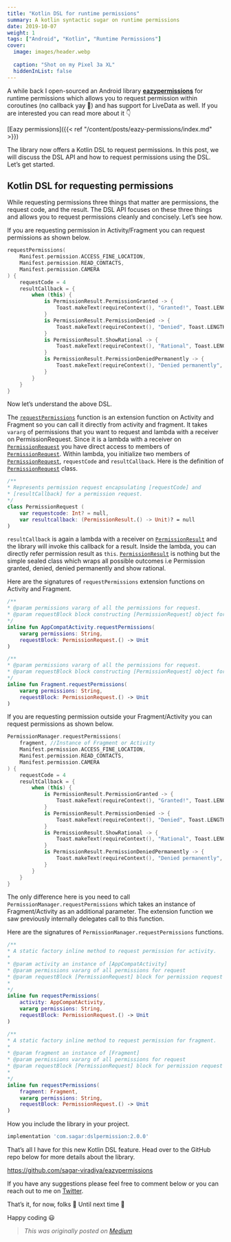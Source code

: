 ```yaml
---
title: "Kotlin DSL for runtime permissions"
summary: A kotlin syntactic sugar on runtime permissions
date: 2019-10-07
weight: 1
tags: ["Android", "Kotlin", "Runtime Permissions"]
cover:
  image: images/header.webp
  
  caption: "Shot on my Pixel 3a XL"
  hiddenInList: false
---
```


A while back I open-sourced an Android library [**eazypermissions**](https://github.com/sagar-viradiya/eazypermissions) for runtime permissions which allows you to request permission within coroutines (no callback yay 🎉) and has support for LiveData as well. If you are interested you can read more about it 👇

[Eazy permissions]({{< ref "/content/posts/eazy-permissions/index.md" >}})

The library now offers a Kotlin DSL to request permissions. In this post, we will discuss the DSL API and how to request permissions using the DSL. Let’s get started.

## Kotlin DSL for requesting permissions

While requesting permissions three things that matter are permissions, the request code, and the result. The DSL API focuses on these three things and allows you to request permissions cleanly and concisely. Let’s see how.

If you are requesting permission in Activity/Fragment you can request permissions as shown below.

```kotlin
requestPermissions(
    Manifest.permission.ACCESS_FINE_LOCATION,
    Manifest.permission.READ_CONTACTS,
    Manifest.permission.CAMERA
) {
    requestCode = 4
    resultCallback = {
        when (this) {
            is PermissionResult.PermissionGranted -> {
                Toast.makeText(requireContext(), "Granted!", Toast.LENGTH_LONG).show()
            }
            is PermissionResult.PermissionDenied -> {
                Toast.makeText(requireContext(), "Denied", Toast.LENGTH_SHORT).show() 
            }
            is PermissionResult.ShowRational -> {
                Toast.makeText(requireContext(), "Rational", Toast.LENGTH_SHORT).show()
            }
            is PermissionResult.PermissionDeniedPermanently -> {
                Toast.makeText(requireContext(), "Denied permanently", Toast.LENGTH_SHORT).show()
            }
        }
    }
}
```

Now let’s understand the above DSL.

The [`requestPermissions`](https://github.com/sagar-viradiya/eazypermissions/blob/8e2bdc0b3905cc9f09df5160ada30ca4eb424e70/dslpermission/src/main/java/com/eazypermissions/dsl/extension/Extensions.kt#L28) function is an extension function on Activity and Fragment so you can call it directly from activity and fragment. It takes `vararg` of permissions that you want to request and lambda with a receiver on PermissionRequest. Since it is a lambda with a receiver on [`PermissionRequest`](https://github.com/sagar-viradiya/eazypermissions/blob/master/dslpermission/src/main/java/com/eazypermissions/dsl/model/PermissionRequest.kt) you have direct access to members of [`PermissionRequest`](https://github.com/sagar-viradiya/eazypermissions/blob/master/dslpermission/src/main/java/com/eazypermissions/dsl/model/PermissionRequest.kt). Within lambda, you initialize two members of [`PermissionRequest`](https://github.com/sagar-viradiya/eazypermissions/blob/master/dslpermission/src/main/java/com/eazypermissions/dsl/model/PermissionRequest.kt), `requestCode` and `resultCallback`.
Here is the definition of [`PermissionRequest`](https://github.com/sagar-viradiya/eazypermissions/blob/master/dslpermission/src/main/java/com/eazypermissions/dsl/model/PermissionRequest.kt) class.

```kotlin
/**
* Represents permission request encapsulating [requestCode] and
* [resultCallback] for a permission request.
*/
class PermissionRequest (
    var requestcode: Int? = null,
    var resultcallback: (PermissionResult.() -> Unit)? = null
)
```

`resultCallback` is again a lambda with a receiver on [`PermissionResult`](https://github.com/sagar-viradiya/eazypermissions/blob/master/common/src/main/java/com/eazypermissions/common/model/PermissionResult.kt) and the library will invoke this callback for a result. Inside the lambda, you can directly refer permission result as `this`. [`PermissionResult`](https://github.com/sagar-viradiya/eazypermissions/blob/master/common/src/main/java/com/eazypermissions/common/model/PermissionResult.kt) is nothing but the simple sealed class which wraps all possible outcomes i.e Permission granted, denied, denied permanently and show rational.

Here are the signatures of `requestPermissions` extension functions on Activity and Fragment.

```kotlin
/**
* @param permissions vararg of all the permissions for request.
* @param requestBlock block constructing [PermissionRequest] object for permission request.
*/
inline fun AppCompatActivity.requestPermissions(
    vararg permissions: String,
    requestBlock: PermissionRequest.() -> Unit
)

/**
* @param permissions vararg of all the permissions for request.
* @param requestBlock block constructing [PermissionRequest] object for permission request.
*/
inline fun Fragment.requestPermissions(
    vararg permissions: String,
    requestBlock: PermissionRequest.() -> Unit
)
```

If you are requesting permission outside your Fragment/Activity you can request permissions as shown below.

```kotlin
PermissionManager.requestPermissions( 
    fragment, //Instance of Fragment or Activity
    Manifest.permission.ACCESS_FINE_LOCATION,
    Manifest.permission.READ_CONTACTS,
    Manifest.permission.CAMERA
) {
    requestCode = 4
    resultCallback = {
        when (this) {
            is PermissionResult.PermissionGranted -> {
                Toast.makeText(requireContext(), "Granted!", Toast.LENGTH_LONG).show()
            }
            is PermissionResult.PermissionDenied -> {
                Toast.makeText(requireContext(), "Denied", Toast.LENGTH_ SHORT).show()
            }
            is PermissionResult.ShowRational -> {
                Toast.makeText(requireContext(), "Rational", Toast.LENGTH_SHORT).show()
            }
            is PermissionResult.PermissionDeniedPermanently -> {
                Toast.makeText(requireContext(), "Denied permanently", Toast.LENGTH_SHORT).show()
            }
        }
    }
}
```

The only difference here is you need to call `PermissionManager.requestPermissions` which takes an instance of Fragment/Activity as an additional parameter. The extension function we saw previously internally delegates call to this function.

Here are the signatures of `PermissionManager.requestPermissions` functions.

```kotlin
/**
* A static factory inline method to request permission for activity.
*
* @param activity an instance of [AppCompatActivity]
* @param permissions vararg of all permissions for request
* @param requestBlock [PermissionRequest] block for permission request
*
*/
inline fun requestPermissions(
    activity: AppCompatActivity,
    vararg permissions: String,
    requestBlock: PermissionRequest.() -> Unit
)

/**
* A static factory inline method to request permission for fragment.
*
* @param fragment an instance of [Fragment]
* @param permissions vararg of all permissions for request
* @param requestBlock [PermissionRequest] block for permission request
*
*/
inline fun requestPermissions(
    fragment: Fragment,
    vararg permissions: String,
    requestBlock: PermissionRequest.() -> Unit
)
```

How you include the library in your project.

```groovy
implementation 'com.sagar:dslpermission:2.0.0'
```

That’s all I have for this new Kotlin DSL feature. Head over to the GitHub repo below for more details about the library.

https://github.com/sagar-viradiya/eazypermissions

If you have any suggestions please feel free to comment below or you can reach out to me on [Twitter](https://twitter.com/viradiya_sagar).

That’s it, for now, folks 🙂 Until next time 👋

Happy coding 😃

> *This was originally posted on [Medium](https://medium.com/android-news/kotlin-dsl-for-runtime-permissions-ba04dbe0de2c)*